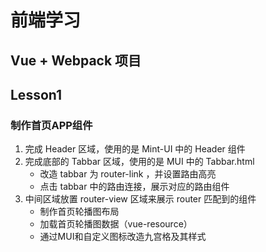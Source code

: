 # 前端学习

## Vue + Webpack 项目

## Lesson1
### 制作首页APP组件
1. 完成 Header 区域，使用的是 Mint-UI 中的 Header 组件
2. 完成底部的 Tabbar 区域，使用的是 MUI 中的 Tabbar.html 
    + 改造 tabbar 为 router-link ，并设置路由高亮
    + 点击 tabbar 中的路由连接，展示对应的路由组件
3. 中间区域放置 router-view 区域来展示 router 匹配到的组件
    + 制作首页轮播图布局
    + 加载首页轮播图数据（vue-resource）
    + 通过MUI和自定义图标改造九宫格及其样式